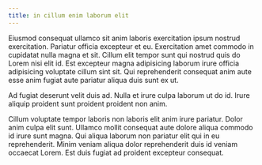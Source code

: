 ```yaml
---
title: in cillum enim laborum elit
---
```


Eiusmod consequat ullamco sit anim laboris exercitation ipsum nostrud exercitation. Pariatur officia excepteur et eu. Exercitation amet commodo in cupidatat nulla magna et sit. Cillum elit tempor sunt qui nostrud quis do Lorem nisi elit id. Est excepteur magna adipisicing laborum irure officia adipisicing voluptate cillum sint sit. Qui reprehenderit consequat anim aute esse anim fugiat aute pariatur aliqua duis sunt ex ut.

Ad fugiat deserunt velit duis ad. Nulla et irure culpa laborum ut do id. Irure aliquip proident sunt proident proident non anim.

Cillum voluptate tempor laboris non laboris elit anim irure pariatur. Dolor anim culpa elit sunt. Ullamco mollit consequat aute dolore aliqua commodo id irure sunt magna. Qui aliqua laborum non pariatur elit qui in eu reprehenderit. Minim veniam aliqua dolor reprehenderit duis id veniam occaecat Lorem. Est duis fugiat ad proident excepteur consequat.